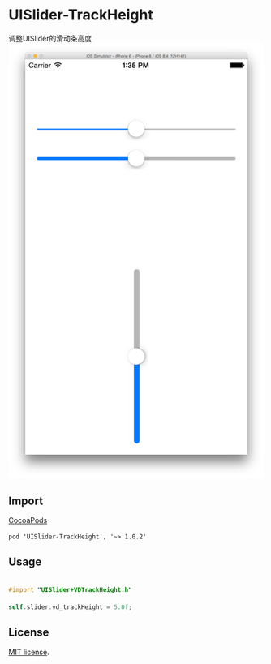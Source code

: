# UISlider-TrackHeight
调整UISlider的滑动条高度 
![image](https://raw.githubusercontent.com/vilyever/UISlider-TrackHeight/master/screenshots1.png)

## Import
[CocoaPods](http://cocoapods.org)

`pod 'UISlider-TrackHeight', '~> 1.0.2'`

## Usage
```objective-c

#import "UISlider+VDTrackHeight.h"

self.slider.vd_trackHeight = 5.0f;

```
## License

[MIT license](LICENSE). 
